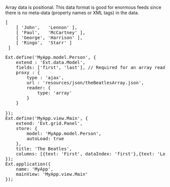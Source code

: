 <p>Array data is positional. This data format is good for enormous feeds since there
is no meta-data (property names or XML tags) in the data.</p>

<div type="expander" caption="Data">
<pre>[
    [ 'John',   'Lennon' ],
    [ 'Paul',   'McCartney' ],
    [ 'George', 'Harrison' ],
    [ 'Ringo',  'Starr' ]
 ]
</pre>
</div>

<pre class="runnable">
Ext.define('MyApp.model.Person', {
    extend : 'Ext.data.Model',
    fields: ['first', 'last'], // Required for an array reader
    proxy : {
        type : 'ajax',
        url : 'resources/json/theBeatlesArray.json',
        reader: {
            type: 'array'
        }
    }

});
Ext.define('MyApp.view.Main', {
    extend: 'Ext.grid.Panel',
    store: {
        model: 'MyApp.model.Person',
        autoLoad: true
    },
    title: 'The Beatles',
    columns: [{text: 'First', dataIndex: 'first'},{text: 'Last', dataIndex: 'last'}]
});
Ext.application({
    name: 'MyApp',
    mainView: 'MyApp.view.Main'
});

</pre>
